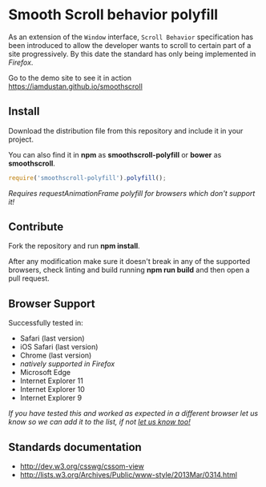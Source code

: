 # Smooth Scroll behavior polyfill

As an extension of the `Window` interface, `Scroll Behavior` specification has been introduced to allow the developer wants to scroll to certain part of a site progressively. By this date the standard has only being implemented in _Firefox_.

Go to the demo site to see it in action https://iamdustan.github.io/smoothscroll


## Install

Download the distribution file from this repository and include it in your project.

You can also find it in **npm** as **smoothscroll-polyfill** or **bower** as **smoothscroll**.

```js
require('smoothscroll-polyfill').polyfill();
```

_Requires requestAnimationFrame polyfill for browsers which don't support it!_


## Contribute

Fork the repository and run **npm install**.

After any modification make sure it doesn't break in any of the supported browsers, check linting and build running **npm run build** and then open a pull request.


## Browser Support

Successfully tested in:

- Safari (last version)
- iOS Safari (last version)
- Chrome (last version)
- _natively supported in Firefox_
- Microsoft Edge
- Internet Explorer 11
- Internet Explorer 10
- Internet Explorer 9

_If you have tested this and worked as expected in a different browser let us know so we can add it to the list, if not [let us know too!](https://github.com/iamdustan/smoothscroll/issues)_


## Standards documentation

- http://dev.w3.org/csswg/cssom-view
- http://lists.w3.org/Archives/Public/www-style/2013Mar/0314.html
